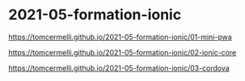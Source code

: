 # 2021-05-formation-ionic

https://tomcermelli.github.io/2021-05-formation-ionic/01-mini-pwa

https://tomcermelli.github.io/2021-05-formation-ionic/02-ionic-core

https://tomcermelli.github.io/2021-05-formation-ionic/03-cordova
